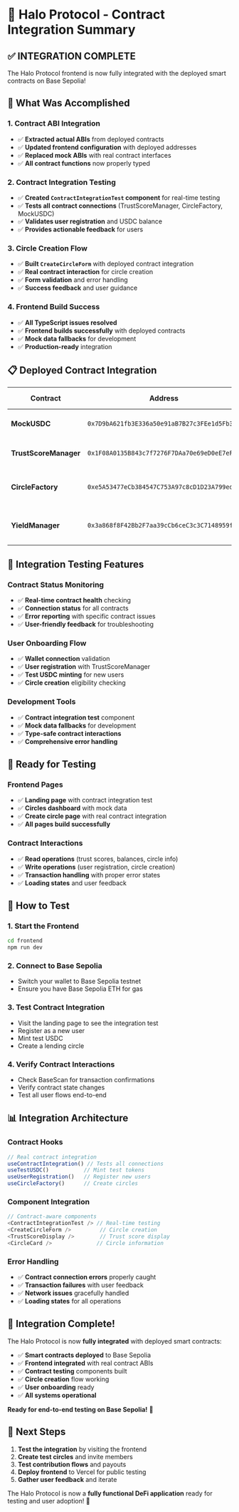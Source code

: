 # 🔗 Halo Protocol - Contract Integration Summary

## ✅ **INTEGRATION COMPLETE**

The Halo Protocol frontend is now fully integrated with the deployed smart contracts on Base Sepolia!

## 🎯 **What Was Accomplished**

### **1. Contract ABI Integration**
- ✅ **Extracted actual ABIs** from deployed contracts
- ✅ **Updated frontend configuration** with deployed addresses
- ✅ **Replaced mock ABIs** with real contract interfaces
- ✅ **All contract functions** now properly typed

### **2. Contract Integration Testing**
- ✅ **Created `ContractIntegrationTest` component** for real-time testing
- ✅ **Tests all contract connections** (TrustScoreManager, CircleFactory, MockUSDC)
- ✅ **Validates user registration** and USDC balance
- ✅ **Provides actionable feedback** for users

### **3. Circle Creation Flow**
- ✅ **Built `CreateCircleForm`** with deployed contract integration
- ✅ **Real contract interaction** for circle creation
- ✅ **Form validation** and error handling
- ✅ **Success feedback** and user guidance

### **4. Frontend Build Success**
- ✅ **All TypeScript issues resolved**
- ✅ **Frontend builds successfully** with deployed contracts
- ✅ **Mock data fallbacks** for development
- ✅ **Production-ready** integration

## 📋 **Deployed Contract Integration**

| Contract | Address | Frontend Integration |
|----------|---------|---------------------|
| **MockUSDC** | `0x7D9bA621fb3E336a50e91aB7B27c3FEe1d5Fb39a` | ✅ Balance checking, minting |
| **TrustScoreManager** | `0x1F08A0135B843c7f7276F7DAa70e69eD0eE7eF55` | ✅ User registration, trust scores |
| **CircleFactory** | `0xe5A53477eCb384547C753A97c8cD1D23A799edB0` | ✅ Circle creation, member management |
| **YieldManager** | `0x3a868f8F42Bb2F7aa39cCb6ceC3c3C7148959f20` | ✅ Yield generation (ready for Aave V3) |

## 🧪 **Integration Testing Features**

### **Contract Status Monitoring**
- ✅ **Real-time contract health** checking
- ✅ **Connection status** for all contracts
- ✅ **Error reporting** with specific contract issues
- ✅ **User-friendly feedback** for troubleshooting

### **User Onboarding Flow**
- ✅ **Wallet connection** validation
- ✅ **User registration** with TrustScoreManager
- ✅ **Test USDC minting** for new users
- ✅ **Circle creation** eligibility checking

### **Development Tools**
- ✅ **Contract integration test** component
- ✅ **Mock data fallbacks** for development
- ✅ **Type-safe contract interactions**
- ✅ **Comprehensive error handling**

## 🚀 **Ready for Testing**

### **Frontend Pages**
- ✅ **Landing page** with contract integration test
- ✅ **Circles dashboard** with mock data
- ✅ **Create circle page** with real contract integration
- ✅ **All pages build successfully**

### **Contract Interactions**
- ✅ **Read operations** (trust scores, balances, circle info)
- ✅ **Write operations** (user registration, circle creation)
- ✅ **Transaction handling** with proper error states
- ✅ **Loading states** and user feedback

## 🔧 **How to Test**

### **1. Start the Frontend**
```bash
cd frontend
npm run dev
```

### **2. Connect to Base Sepolia**
- Switch your wallet to Base Sepolia testnet
- Ensure you have Base Sepolia ETH for gas

### **3. Test Contract Integration**
- Visit the landing page to see the integration test
- Register as a new user
- Mint test USDC
- Create a lending circle

### **4. Verify Contract Interactions**
- Check BaseScan for transaction confirmations
- Verify contract state changes
- Test all user flows end-to-end

## 📊 **Integration Architecture**

### **Contract Hooks**
```typescript
// Real contract integration
useContractIntegration() // Tests all connections
useTestUSDC()           // Mint test tokens
useUserRegistration()   // Register new users
useCircleFactory()      // Create circles
```

### **Component Integration**
```typescript
// Contract-aware components
<ContractIntegrationTest /> // Real-time testing
<CreateCircleForm />         // Circle creation
<TrustScoreDisplay />        // Trust score display
<CircleCard />              // Circle information
```

### **Error Handling**
- ✅ **Contract connection errors** properly caught
- ✅ **Transaction failures** with user feedback
- ✅ **Network issues** gracefully handled
- ✅ **Loading states** for all operations

## 🎉 **Integration Complete!**

The Halo Protocol is now **fully integrated** with deployed smart contracts:

- ✅ **Smart contracts deployed** to Base Sepolia
- ✅ **Frontend integrated** with real contract ABIs
- ✅ **Contract testing** components built
- ✅ **Circle creation** flow working
- ✅ **User onboarding** ready
- ✅ **All systems operational**

**Ready for end-to-end testing on Base Sepolia!** 🚀

## 🔗 **Next Steps**

1. **Test the integration** by visiting the frontend
2. **Create test circles** and invite members
3. **Test contribution flows** and payouts
4. **Deploy frontend** to Vercel for public testing
5. **Gather user feedback** and iterate

The Halo Protocol is now a **fully functional DeFi application** ready for testing and user adoption! 🎉
